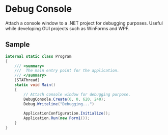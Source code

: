 # Debug Console
Attach a console window to a .NET project for debugging purposes. Useful while developing GUI projects such as WinForms and WPF.

## Sample
```csharp
internal static class Program
{
    /// <summary>
    ///  The main entry point for the application.
    /// </summary>
    [STAThread]
    static void Main()
    {
        // Attach console window for debugging purpose.
        DebugConsole.Create(0, 0, 620, 240);
        Debug.Writeline("Debugging...")
        
        ApplicationConfiguration.Initialize();
        Application.Run(new Form1());
    }
}
```
